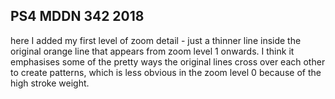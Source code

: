 ## PS4 MDDN 342 2018

here I added my first level of zoom detail - just a thinner line inside the original orange line that appears from zoom level 1 onwards. I think it emphasises some of the pretty ways the original lines cross over each other to create patterns, which is less obvious in the zoom level 0 because of the high stroke weight.